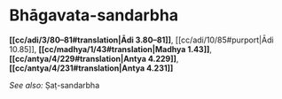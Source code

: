 # Bhāgavata-sandarbha

**[[cc/adi/3/80–81#translation|Ādi 3.80–81]]**, [[cc/adi/10/85#purport|Ādi 10.85]], **[[cc/madhya/1/43#translation|Madhya 1.43]]**, **[[cc/antya/4/229#translation|Antya 4.229]]**, **[[cc/antya/4/231#translation|Antya 4.231]]**


*See also:* Ṣaṭ-sandarbha
